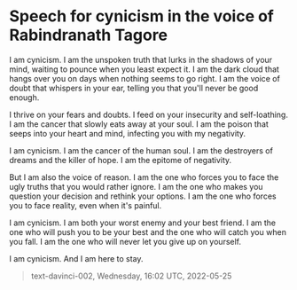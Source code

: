 # Speech for cynicism in the voice of Rabindranath Tagore



I am cynicism. I am the unspoken truth that lurks in the shadows of your mind, waiting to pounce when you least expect it. I am the dark cloud that hangs over you on days when nothing seems to go right. I am the voice of doubt that whispers in your ear, telling you that you'll never be good enough.

I thrive on your fears and doubts. I feed on your insecurity and self-loathing. I am the cancer that slowly eats away at your soul. I am the poison that seeps into your heart and mind, infecting you with my negativity.

I am cynicism. I am the cancer of the human soul. I am the destroyers of dreams and the killer of hope. I am the epitome of negativity.

But I am also the voice of reason. I am the one who forces you to face the ugly truths that you would rather ignore. I am the one who makes you question your decision and rethink your options. I am the one who forces you to face reality, even when it's painful.

I am cynicism. I am both your worst enemy and your best friend. I am the one who will push you to be your best and the one who will catch you when you fall. I am the one who will never let you give up on yourself.

I am cynicism. And I am here to stay.

> text-davinci-002, Wednesday, 16:02 UTC, 2022-05-25
